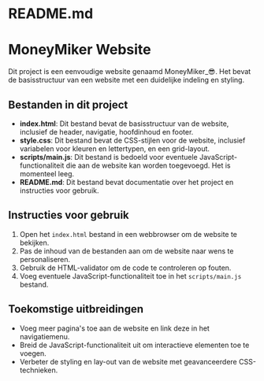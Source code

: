 # README.md

# MoneyMiker Website

Dit project is een eenvoudige website genaamd MoneyMiker_😎. Het bevat de basisstructuur van een website met een duidelijke indeling en styling.

## Bestanden in dit project

- **index.html**: Dit bestand bevat de basisstructuur van de website, inclusief de header, navigatie, hoofdinhoud en footer.
- **style.css**: Dit bestand bevat de CSS-stijlen voor de website, inclusief variabelen voor kleuren en lettertypen, en een grid-layout.
- **scripts/main.js**: Dit bestand is bedoeld voor eventuele JavaScript-functionaliteit die aan de website kan worden toegevoegd. Het is momenteel leeg.
- **README.md**: Dit bestand bevat documentatie over het project en instructies voor gebruik.

## Instructies voor gebruik

1. Open het `index.html` bestand in een webbrowser om de website te bekijken.
2. Pas de inhoud van de bestanden aan om de website naar wens te personaliseren.
3. Gebruik de HTML-validator om de code te controleren op fouten.
4. Voeg eventuele JavaScript-functionaliteit toe in het `scripts/main.js` bestand.

## Toekomstige uitbreidingen

- Voeg meer pagina's toe aan de website en link deze in het navigatiemenu.
- Breid de JavaScript-functionaliteit uit om interactieve elementen toe te voegen.
- Verbeter de styling en lay-out van de website met geavanceerdere CSS-technieken.